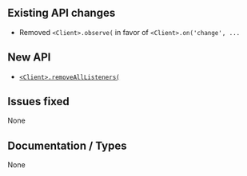 ## Existing API changes
* Removed `<Client>.observe(` in favor of `<Client>.on('change', ...`

## New API
* [`<Client>.removeAllListeners(`](https://oscarnow.github.io/minecraft-server/0.3.0/classes/Client#removeAllListeners)

## Issues fixed
None

## Documentation / Types
None